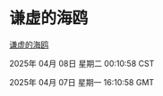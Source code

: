 # 谦虚的海鸥
[谦虚的海鸥](http://219.139.199.21:56308/qxdho/course/base/hotlink/index.php)

2025年 04月 08日 星期二 00:10:58 CST

2025年 04月 07日 星期一 16:10:58 GMT
